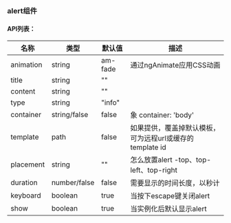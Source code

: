 ### alert组件

#### API列表：

|  名称    |  类型  |  默认值 |  描述 |
| -------- | -------- | ------ | ------ |
| animation | string |  am-fade |  通过ngAnimate应用CSS动画 |
| title  |  string |  ""  |  
| content | string |  ""  |
| type | string | "info" |
| container | string/false | false | 象 container: 'body' |
| template | path | false | 如果提供，覆盖掉默认模板，可为远程url或缓存的template id |
| placement  | string  | ""  |  怎么放置alert -top、top-left、top-right |
| duration | number/false | false | 需要显示的时间长度，以秒计 |
| keyboard | boolean | true | 当按下escape键关闭alert |
| show | boolean | true | 当实例化后默认显示alert |